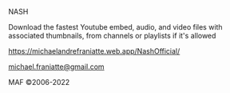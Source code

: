 
NASH

Download the fastest Youtube embed, audio, and video files with associated thumbnails, from channels or playlists if it's allowed

https://michaelandrefraniatte.web.app/NashOfficial/

michael.franiatte@gmail.com

MAF ©2006-2022
